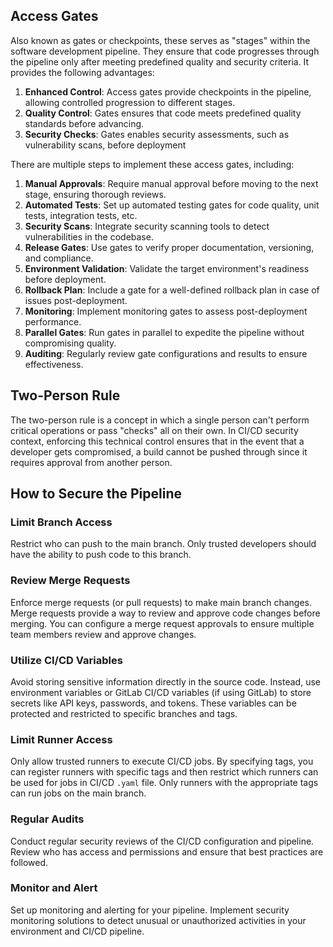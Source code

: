 ## Access Gates
Also known as gates or checkpoints, these serves as "stages" within the software development pipeline. They ensure that code progresses through the pipeline only after meeting predefined quality and security criteria. It provides the following advantages:
1. **Enhanced Control**: Access gates provide checkpoints in the pipeline, allowing controlled progression to different stages.
2. **Quality Control**: Gates ensures that code meets predefined quality standards before advancing.
3. **Security Checks**: Gates enables security assessments, such as vulnerability scans, before deployment

There are multiple steps to implement these access gates, including:
1. **Manual Approvals**: Require manual approval before moving to the next stage, ensuring thorough reviews.
2. **Automated Tests**: Set up automated testing gates for code quality, unit tests, integration tests, etc.
3. **Security Scans**: Integrate security scanning tools to detect vulnerabilities in the codebase.
4. **Release Gates**: Use gates to verify proper documentation, versioning, and compliance.
5. **Environment Validation**: Validate the target environment's readiness before deployment.
6. **Rollback Plan**: Include a gate for a well-defined rollback plan in case of issues post-deployment.
7. **Monitoring**: Implement monitoring gates to assess post-deployment performance.
8. **Parallel Gates**: Run gates in parallel to expedite the pipeline without compromising quality.
9. **Auditing**: Regularly review gate configurations and results to ensure effectiveness.
## Two-Person Rule
The two-person rule is a concept in which a single person can't perform critical operations or pass "checks" all on their own. In CI/CD security context, enforcing this technical control ensures that in the event that a developer gets compromised, a build cannot be pushed through since it requires approval from another person.
## How to Secure the Pipeline
### Limit Branch Access
Restrict who can push to the main branch. Only trusted developers should have the ability to push code to this branch.
### Review Merge Requests
Enforce merge requests (or pull requests) to make main branch changes. Merge requests provide a way to review and approve code changes before merging. You can configure a merge request approvals to ensure multiple team members review and approve changes.
### Utilize CI/CD Variables
Avoid storing sensitive information directly in the source code. Instead, use environment variables or GitLab CI/CD variables (if using GitLab) to store secrets like API keys, passwords, and tokens. These variables can be protected and restricted to specific branches and tags.
### Limit Runner Access
Only allow trusted runners to execute CI/CD jobs. By specifying tags, you can register runners with specific tags and then restrict which runners can be used for jobs in CI/CD `.yaml` file. Only runners with the appropriate tags can run jobs on the main branch.
### Regular Audits
Conduct regular security reviews of the CI/CD configuration and pipeline. Review who has access and permissions and ensure that best practices are followed.
### Monitor and Alert
Set up monitoring and alerting for your pipeline. Implement security monitoring solutions to detect unusual or unauthorized activities in your environment and CI/CD pipeline.